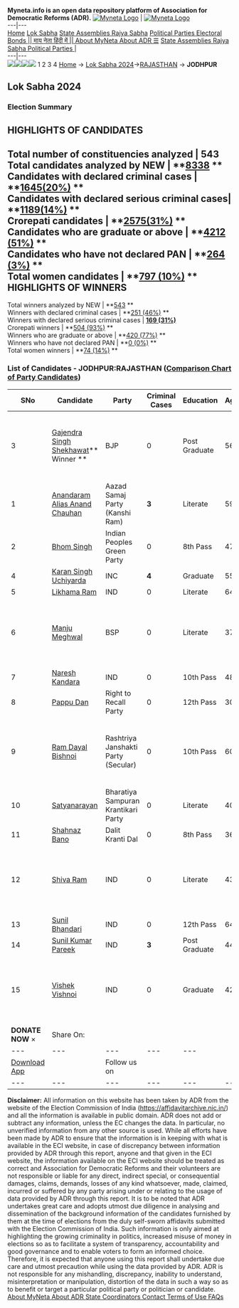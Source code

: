 **Myneta.info is an open data repository platform of Association for Democratic Reforms (ADR).**
[![Myneta Logo](https://www.myneta.info/lib/img/myneta-logo.png)](https://www.myneta.info/) | [![Myneta Logo](https://www.myneta.info/lib/img/adr-logo.png)](https://adrindia.org)  
---|---  
[Home](https://www.myneta.info/) [Lok Sabha](https://www.myneta.info/#ls "Lok Sabha") [ State Assemblies ](https://www.myneta.info/#sa "State Assemblies") [Rajya Sabha](https://www.myneta.info/#rs "Rajya Sabha") [Political Parties ](https://www.myneta.info/party "Political Parties") [ Electoral Bonds ](https://www.myneta.info/electoral_bonds "Electoral Bonds") [ || माय नेता हिंदी में || ](https://translate.google.co.in/translate?prev=hp&hl=en&js=y&u=www.myneta.info&sl=en&tl=hi&history_state0=) [ About MyNeta ](https://adrindia.org/content/about-myneta) [ About ADR ](https://adrindia.org/about-adr/who-we-are) [☰](javascript:void\(0\))
[ State Assemblies ](https://www.myneta.info/#sa "State Assemblies") [ Rajya Sabha ](https://www.myneta.info/#rs "Rajya Sabha") [ Political Parties ](https://www.myneta.info/party "Political Parties")
|   
---|---  
![](https://www.myneta.info/lib/img/banner/banner-1.png)![](https://www.myneta.info/lib/img/banner/banner-2.png)![](https://www.myneta.info/lib/img/banner/banner-3.png)![](https://www.myneta.info/lib/img/banner/banner-4.png)
1  2  3  4 
[Home](https://www.myneta.info/) → [Lok Sabha 2024](https://www.myneta.info/LokSabha2024/)→[RAJASTHAN](https://www.myneta.info/LokSabha2024/index.php?action=show_constituencies&state_id=29) → **JODHPUR**
### 
## Lok Sabha 2024
###  Election Summary 
HIGHLIGHTS OF CANDIDATES  
---  
Total number of constituencies analyzed |  543   
Total candidates analyzed by NEW | **[8338](https://www.myneta.info/LokSabha2024/index.php?action=summary&subAction=candidates_analyzed&sort=candidate#summary) **  
Candidates with declared criminal cases | **[1645(20%)](https://www.myneta.info/LokSabha2024/index.php?action=summary&subAction=crime&sort=candidate#summary) **  
Candidates with declared serious criminal cases| **[1189(14%)](https://www.myneta.info/LokSabha2024/index.php?action=summary&subAction=serious_crime&sort=candidate#summary) **  
Crorepati candidates | **[2575(31%)](https://www.myneta.info/LokSabha2024/index.php?action=summary&subAction=crorepati&sort=candidate#summary) **  
Candidates who are graduate or above | **[4212 (51%)](https://www.myneta.info/LokSabha2024/index.php?action=summary&subAction=education&sort=candidate#summary) **  
Candidates who have not declared PAN | **[264 (3%)](https://www.myneta.info/LokSabha2024/index.php?action=summary&subAction=without_pan&sort=candidate#summary) **  
Total women candidates | **[797 (10%)](https://www.myneta.info/LokSabha2024/index.php?action=summary&subAction=women_candidate&sort=candidate#summary) **  
HIGHLIGHTS OF WINNERS  
---  
Total winners analyzed by NEW | **[543](https://www.myneta.info/LokSabha2024/index.php?action=summary&subAction=winner_analyzed&sort=candidate#summary) **  
Winners with declared criminal cases | **[251 (46%)](https://www.myneta.info/LokSabha2024/index.php?action=summary&subAction=winner_crime&sort=candidate#summary) **  
Winners with declared serious criminal cases | **[169 (31%)](https://www.myneta.info/LokSabha2024/index.php?action=summary&subAction=winner_serious_crime&sort=candidate#summary)**  
Crorepati winners | **[504 (93%)](https://www.myneta.info/LokSabha2024/index.php?action=summary&subAction=winner_crorepati&sort=candidate#summary) **  
Winners who are graduate or above | **[420 (77%)](https://www.myneta.info/LokSabha2024/index.php?action=summary&subAction=winner_education&sort=candidate#summary) **  
Winners who have not declared PAN | **[0 (0%)](https://www.myneta.info/LokSabha2024/index.php?action=summary&subAction=winner_without_pan&sort=candidate#summary) **  
Total women winners | **[74 (14%)](https://www.myneta.info/LokSabha2024/index.php?action=summary&subAction=winner_women&sort=candidate#summary) **  
### List of Candidates - JODHPUR:RAJASTHAN ([Comparison Chart of Party Candidates](https://www.myneta.info/LokSabha2024/comparisonchart.php?constituency_id=369))
SNo | Candidate| Party| Criminal Cases| Education| Age| Total Assets| Liabilities  
---|---|---|---|---|---|---|---  
3  | [Gajendra Singh Shekhawat](https://www.myneta.info/LokSabha2024/candidate.php?candidate_id=1843)** Winner ** | BJP | 0 | Post Graduate| 56 | ![](https://myneta.info/image_v2.php?myneta_folder=LokSabha2024&candidate_id=1843&col=ta) | ![](https://myneta.info/image_v2.php?myneta_folder=LokSabha2024&candidate_id=1843&col=lia)  
1  | [Anandaram Alias Anand Chauhan](https://www.myneta.info/LokSabha2024/candidate.php?candidate_id=2923) | Aazad Samaj Party (Kanshi Ram) | **3** | Literate| 59 | Rs 4,68,500 ~ 4 Lacs+ | Rs 0 ~   
2  | [Bhom Singh](https://www.myneta.info/LokSabha2024/candidate.php?candidate_id=2004) | Indian Peoples Green Party | 0 | 8th Pass| 47 | Rs 26,88,000 ~ 26 Lacs+ | Rs 1,80,000 ~ 1 Lacs+  
4  | [Karan Singh Uchiyarda](https://www.myneta.info/LokSabha2024/candidate.php?candidate_id=2006) | INC | **4** | Graduate| 55 | Rs 75,66,79,425 ~ 75 Crore+ | Rs 19,68,18,421 ~ 19 Crore+  
5  | [Likhama Ram](https://www.myneta.info/LokSabha2024/candidate.php?candidate_id=2564) | IND | 0 | Literate| 64 | Rs 1,59,00,000 ~ 1 Crore+ | Rs 0 ~   
6  | [Manju Meghwal](https://www.myneta.info/LokSabha2024/candidate.php?candidate_id=2563) | BSP | 0 | Literate| 37 | ![](https://myneta.info/image_v2.php?myneta_folder=LokSabha2024&candidate_id=2563&col=ta) | ![](https://myneta.info/image_v2.php?myneta_folder=LokSabha2024&candidate_id=2563&col=lia)  
7  | [Naresh Kandara](https://www.myneta.info/LokSabha2024/candidate.php?candidate_id=2925) | IND | 0 | 10th Pass| 48 | Rs 3,31,615 ~ 3 Lacs+ | Rs 0 ~   
8  | [Pappu Dan](https://www.myneta.info/LokSabha2024/candidate.php?candidate_id=2924) | Right to Recall Party | 0 | 12th Pass| 30 | Rs 14,46,000 ~ 14 Lacs+ | Rs 0 ~   
9  | [Ram Dayal Bishnoi](https://www.myneta.info/LokSabha2024/candidate.php?candidate_id=2562) | Rashtriya Janshakti Party (Secular) | 0 | 10th Pass| 60 | ![](https://myneta.info/image_v2.php?myneta_folder=LokSabha2024&candidate_id=2562&col=ta) | ![](https://myneta.info/image_v2.php?myneta_folder=LokSabha2024&candidate_id=2562&col=lia)  
10  | [Satyanarayan](https://www.myneta.info/LokSabha2024/candidate.php?candidate_id=2928) | Bharatiya Sampuran Krantikari Party | 0 | Literate| 40 | Rs 9,81,000 ~ 9 Lacs+ | Rs 0 ~   
11  | [Shahnaz Bano](https://www.myneta.info/LokSabha2024/candidate.php?candidate_id=2927) | Dalit Kranti Dal | 0 | 8th Pass| 36 | Rs 2,000 ~ 2 Thou+ | Rs 0 ~   
12  | [Shiva Ram](https://www.myneta.info/LokSabha2024/candidate.php?candidate_id=2926) | IND | 0 | Literate| 43 | ![](https://myneta.info/image_v2.php?myneta_folder=LokSabha2024&candidate_id=2926&col=ta) | ![](https://myneta.info/image_v2.php?myneta_folder=LokSabha2024&candidate_id=2926&col=lia)  
13  | [Sunil Bhandari](https://www.myneta.info/LokSabha2024/candidate.php?candidate_id=1845) | IND | 0 | 12th Pass| 64 | Rs 13,46,11,542 ~ 13 Crore+ | Rs 45,19,501 ~ 45 Lacs+  
14  | [Sunil Kumar Pareek](https://www.myneta.info/LokSabha2024/candidate.php?candidate_id=2921) | IND | **3** | Post Graduate| 44 | Rs 11,18,497 ~ 11 Lacs+ | Rs 70,000 ~ 70 Thou+  
15  | [Vishek Vishnoi](https://www.myneta.info/LokSabha2024/candidate.php?candidate_id=2565) | IND | 0 | Graduate| 42 | ![](https://myneta.info/image_v2.php?myneta_folder=LokSabha2024&candidate_id=2565&col=ta) | ![](https://myneta.info/image_v2.php?myneta_folder=LokSabha2024&candidate_id=2565&col=lia)  
|  **DONATE NOW** × |  Share On:  | [](https://api.whatsapp.com/send?text=https%3A%2F%2Fmyneta.info%2Fpunjab2022%2Findex.php%3Faction%3Dshow_constituencies%26state_id%3D19) | [](https://www.facebook.com/sharer/sharer.php?u=https%3A%2F%2Fmyneta.info%2Fpunjab2022%2Findex.php%3Faction%3Dshow_constituencies%26state_id%3D19) | [](https://twitter.com/share?url=https%3A%2F%2Fmyneta.info%2Fpunjab2022%2Findex.php%3Faction%3Dshow_constituencies%26state_id%3D19)  
---|---|---|---|---  
| [ Download App ](https://play.google.com/store/apps/details?id=com.webrosoft.myneta1&pcampaignid=pcampaignidMKT-Other-global-all-co-prtnr-py-PartBadge-Mar2515-1) | [](https://play.google.com/store/apps/details?id=com.webrosoft.myneta1&pcampaignid=pcampaignidMKT-Other-global-all-co-prtnr-py-PartBadge-Mar2515-1) |  Follow us on  | [](https://www.facebook.com/adrindia.org/) | [](https://twitter.com/adrspeaks) | [](https://groups.google.com/g/national-election-watch?hl=en&pli=1) | [](https://www.instagram.com/adrspeaks/) | [](https://www.youtube.com/user/adrspeaks) | [](https://sharechat.com/profile/adrspeaks)  
---|---|---|---|---|---|---|---|---  
**Disclaimer:** All information on this website has been taken by ADR from the website of the Election Commission of India (https://affidavitarchive.nic.in/) and all the information is available in public domain. ADR does not add or subtract any information, unless the EC changes the data. In particular, no unverified information from any other source is used. While all efforts have been made by ADR to ensure that the information is in keeping with what is available in the ECI website, in case of discrepancy between information provided by ADR through this report, anyone and that given in the ECI website, the information available on the ECI website should be treated as correct and Association for Democratic Reforms and their volunteers are not responsible or liable for any direct, indirect special, or consequential damages, claims, demands, losses of any kind whatsoever, made, claimed, incurred or suffered by any party arising under or relating to the usage of data provided by ADR through this report. It is to be noted that ADR undertakes great care and adopts utmost due diligence in analysing and dissemination of the background information of the candidates furnished by them at the time of elections from the duly self-sworn affidavits submitted with the Election Commission of India. Such information is only aimed at highlighting the growing criminality in politics, increased misuse of money in elections so as to facilitate a system of transparency, accountability and good governance and to enable voters to form an informed choice. Therefore, it is expected that anyone using this report shall undertake due care and utmost precaution while using the data provided by ADR. ADR is not responsible for any mishandling, discrepancy, inability to understand, misinterpretation or manipulation, distortion of the data in such a way so as to benefit or target a particular political party or politician or candidate. 
[ About MyNeta ](https://adrindia.org/content/about-myneta) [ About ADR ](https://adrindia.org/about-adr/who-we-are) [ State Coordinators ](https://adrindia.org/about-adr/state-coordinators) [ Contact ](https://adrindia.org/contact-us) [ Terms of Use ](https://adrindia.org/content/adr-terms-use) [ FAQs ](https://adrindia.org/content/faqs)
